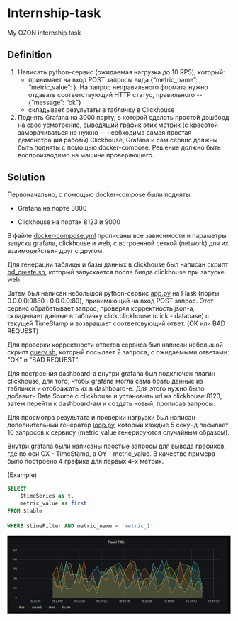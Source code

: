 # Internship-task
My OZON internship task

## Definition
1. Написать python-сервис (ожидаемая нагрузка до 10 RPS), который:
    * принимает на вход  POST запросы вида  {“metric_name”: <str>, “metric_value”: <float>}. На запрос неправильного формата нужно отдавать соответствующий HTTP статус, правильного -- {“message”: “ok”} 
    * складывает результаты в табличку в Clickhouse
2. Поднять Grafana на 3000 порту, в которой сделать простой дэшборд на свое усмотрение, выводящий график этих метрик (с красотой заморачиваться не нужно -- необходима самая простая демонстрация работы)
Clickhouse, Grafana и сам сервис должны быть подняты с помощью docker-compose. Решение должно быть воспроизводимо на машине проверяющего.

## Solution
Первоначально, с помощью docker-compose были подняты:   
   * Grafana на порте 3000
    
   * Clickhouse на портах 8123 и 9000
 
В файле [docker-compose.yml](docker-compose.yml) прописаны все зависимости и параметры запуска grafana, clickhouse и web, с встроенной сеткой (network) для их взаимодействия друг с другом.

Для генерации таблицы и базы данных в clickhouse был написан скрипт [bd_create.sh](web/bd_create.sh), который запускается после билда clickhouse при запуске web.

Затем был написан небольшой python-сервис [app.py](web/app.py) на Flask (порты 0.0.0.0:9880 : 0.0.0.0:80), принимающий на вход POST запрос. Этот сервис обрабатывает запрос, проверяя корректность json-а, складывает данные в табличку click.clickhouse (click - database) с текущей TimeStamp и возвращает соответсвующий ответ. (OK или BAD REQUEST)

Для проверки корректности ответов сервиса был написан небольшой скрипт [query.sh](query.sh), который посылает 2 запроса, с ожидаемыми ответами: "OK" и "BAD REQUEST".

Для построения dashboard-а внутри grafana был подключен плагин clickhouse, для того, чтобы grafana могла сама брать данные из таблички и отображать их в dashboard-е. Для этого нужно было добавить Data Source с clickhouse и установить url на clickhouse:8123, затем перейти к dashboard-ам и создать новый, прописав запросы.

Для просмотра результата и проверки нагрузки был написан дополнительный генератор [loop.py](loop.py), который каждые 5 секунд посылает 10 запросов к сервису (metric_value генерируются случайным образом).

Внутри grafana были написаны простые запросы для вывода графиков, где по оси OX - TimeStamp, а OY - metric_value. В качестве примера было построено 4 графика для первых 4-х метрик.

(Example)
```SQL
SELECT
    $timeSeries as t,
    metric_value as first
FROM $table

WHERE $timeFilter AND metric_name = 'metric_1'
```

![res.png](img/res.png)
